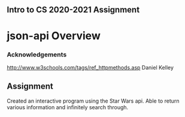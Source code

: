 ## Intro to CS 2020-2021 Assignment
# json-api Overview

### Acknowledgements
http://www.w3schools.com/tags/ref_httpmethods.asp
Daniel Kelley

## Assignment
Created an interactive program using the Star Wars api.
Able to return various information and infinitely search through.
